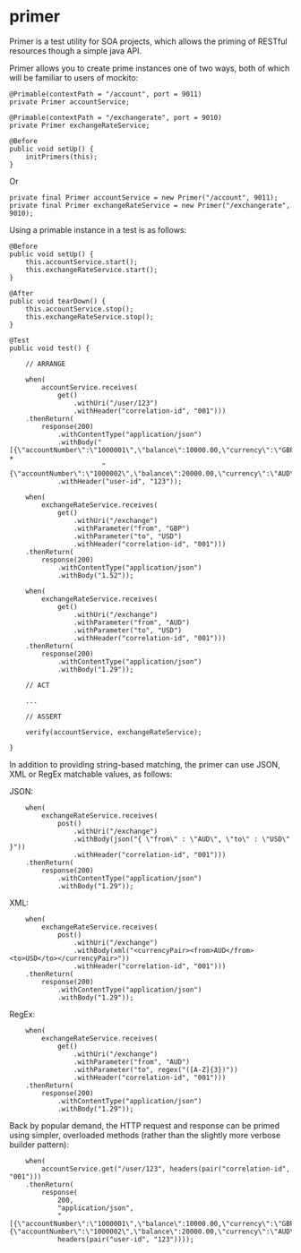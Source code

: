 
primer
======

Primer is a test utility for SOA projects, which allows the priming of RESTful resources though a simple java API.

Primer allows you to create prime instances one of two ways, both of which will be familiar to users of mockito:

    @Primable(contextPath = "/account", port = 9011)
    private Primer accountService;

    @Primable(contextPath = "/exchangerate", port = 9010)
    private Primer exchangeRateService;

    @Before
    public void setUp() {
        initPrimers(this);
    }

Or

    private final Primer accountService = new Primer("/account", 9011);
    private final Primer exchangeRateService = new Primer("/exchangerate", 9010);


Using a primable instance in a test is as follows:

    @Before
    public void setUp() {
        this.accountService.start();
        this.exchangeRateService.start();
    }

    @After
    public void tearDown() {
        this.accountService.stop();
        this.exchangeRateService.stop();
    }

    @Test
    public void test() {

        // ARRANGE

        when(
            accountService.receives(
                get()
                    .withUri("/user/123")
                    .withHeader("correlation-id", "001")))
        .thenReturn(
            response(200)
                .withContentType("application/json")
                .withBody("[{\"accountNumber\":\"1000001\",\"balance\":10000.00,\"currency\":\"GBP\"}," +
                           "{\"accountNumber\":\"1000002\",\"balance\":20000.00,\"currency\":\"AUD\"}]")
                .withHeader("user-id", "123"));

        when(
            exchangeRateService.receives(
                get()
                    .withUri("/exchange")
                    .withParameter("from", "GBP")
                    .withParameter("to", "USD")
                    .withHeader("correlation-id", "001")))
        .thenReturn(
            response(200)
                .withContentType("application/json")
                .withBody("1.52"));

        when(
            exchangeRateService.receives(
                get()
                    .withUri("/exchange")
                    .withParameter("from", "AUD")
                    .withParameter("to", "USD")
                    .withHeader("correlation-id", "001")))
        .thenReturn(
            response(200)
                .withContentType("application/json")
                .withBody("1.29"));

        // ACT

        ...

        // ASSERT

        verify(accountService, exchangeRateService);

    }

In addition to providing string-based matching, the primer can use JSON, XML or RegEx matchable values, as follows:

JSON:

        when(
            exchangeRateService.receives(
                post()
                    .withUri("/exchange")
                    .withBody(json("{ \"from\" : \"AUD\", \"to\" : \"USD\" }"))
                    .withHeader("correlation-id", "001")))
        .thenReturn(
            response(200)
                .withContentType("application/json")
                .withBody("1.29"));

XML:

        when(
            exchangeRateService.receives(
                post()
                    .withUri("/exchange")
                    .withBody(xml("<currencyPair><from>AUD</from><to>USD</to></currencyPair>"))
                    .withHeader("correlation-id", "001")))
        .thenReturn(
            response(200)
                .withContentType("application/json")
                .withBody("1.29"));

RegEx:

        when(
            exchangeRateService.receives(
                get()
                    .withUri("/exchange")
                    .withParameter("from", "AUD")
                    .withParameter("to", regex("([A-Z]{3})"))
                    .withHeader("correlation-id", "001")))
        .thenReturn(
            response(200)
                .withContentType("application/json")
                .withBody("1.29"));


Back by popular demand, the HTTP request and response can be primed using simpler, overloaded methods (rather than the slightly more verbose builder pattern):

        when(
            accountService.get("/user/123", headers(pair("correlation-id", "001")))
        .thenReturn(
            response(
                200,
                "application/json",
                "[{\"accountNumber\":\"1000001\",\"balance\":10000.00,\"currency\":\"GBP\"},{\"accountNumber\":\"1000002\",\"balance\":20000.00,\"currency\":\"AUD\"}]",
                headers(pair("user-id", "123"))));
